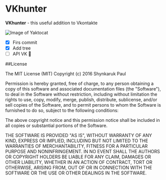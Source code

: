 # VKhunter

**VKhunter** - this useful addition to Vkontakte

![Image of Yaktocat](https://octodex.github.com/images/yaktocat.png)

- [x] Firs commit
- [x] Add tree
- [ ] API VK
:circus_tent:

##License

The MIT License (MIT)
Copyright (c) 2016 Shynkaruk Paul

Permission is hereby granted, free of charge, to any person obtaining a copy of this software and associated documentation files (the "Software"), to deal in the Software without restriction, including without limitation the rights to use, copy, modify, merge, publish, distribute, sublicense, and/or sell copies of the Software, and to permit persons to whom the Software is furnished to do so, subject to the following conditions:

The above copyright notice and this permission notice shall be included in all copies or substantial portions of the Software.

THE SOFTWARE IS PROVIDED "AS IS", WITHOUT WARRANTY OF ANY KIND, EXPRESS OR IMPLIED, INCLUDING BUT NOT LIMITED TO THE WARRANTIES OF MERCHANTABILITY, FITNESS FOR A PARTICULAR PURPOSE AND NONINFRINGEMENT. IN NO EVENT SHALL THE AUTHORS OR COPYRIGHT HOLDERS BE LIABLE FOR ANY CLAIM, DAMAGES OR OTHER LIABILITY, WHETHER IN AN ACTION OF CONTRACT, TORT OR OTHERWISE, ARISING FROM, OUT OF OR IN CONNECTION WITH THE SOFTWARE OR THE USE OR OTHER DEALINGS IN THE SOFTWARE.
